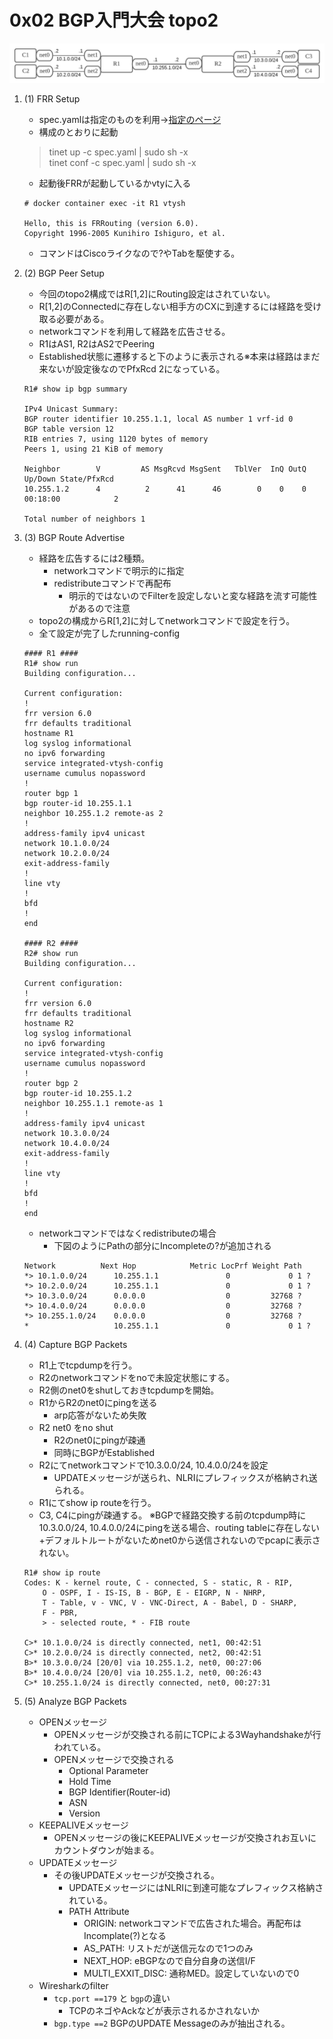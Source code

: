 # 0x02 BGP入門大会 topo2

![topo2](topo2.png)

1. (1) FRR Setup
    - spec.yamlは指定のものを利用→[指定のページ](https://github.com/seccamp-z/2021Z4/tree/main/0x02)
    - 構成のとおりに起動
    > tinet up -c spec.yaml | sudo sh -x  
    > tinet conf -c spec.yaml | sudo sh -x
    - 起動後FRRが起動しているかvtyに入る
    ```
    # docker container exec -it R1 vtysh

    Hello, this is FRRouting (version 6.0).
    Copyright 1996-2005 Kunihiro Ishiguro, et al.
    ```
    - コマンドはCiscoライクなので?やTabを駆使する。
2. (2) BGP Peer Setup
    - 今回のtopo2構成ではR[1,2]にRouting設定はされていない。
    - R[1,2]のConnectedに存在しない相手方のCXに到達するには経路を受け取る必要がある。
    - networkコマンドを利用して経路を広告させる。
    - R1はAS1, R2はAS2でPeering
    - Established状態に遷移すると下のように表示される※本来は経路はまだ来ないが設定後なのでPfxRcd 2になっている。
    ```
    R1# show ip bgp summary

    IPv4 Unicast Summary:
    BGP router identifier 10.255.1.1, local AS number 1 vrf-id 0
    BGP table version 12
    RIB entries 7, using 1120 bytes of memory
    Peers 1, using 21 KiB of memory

    Neighbor        V         AS MsgRcvd MsgSent   TblVer  InQ OutQ  Up/Down State/PfxRcd
    10.255.1.2      4          2      41      46        0    0    0 00:18:00            2

    Total number of neighbors 1
    ```
3. (3) BGP Route Advertise
    - 経路を広告するには2種類。
        - networkコマンドで明示的に指定
        - redistributeコマンドで再配布
            - 明示的ではないのでFilterを設定しないと変な経路を流す可能性があるので注意
    - topo2の構成からR[1,2]に対してnetworkコマンドで設定を行う。
    - 全て設定が完了したrunning-config
    ```
    #### R1 ####
    R1# show run
    Building configuration...

    Current configuration:
    !
    frr version 6.0
    frr defaults traditional
    hostname R1
    log syslog informational
    no ipv6 forwarding
    service integrated-vtysh-config
    username cumulus nopassword
    !
    router bgp 1
    bgp router-id 10.255.1.1
    neighbor 10.255.1.2 remote-as 2
    !
    address-family ipv4 unicast
    network 10.1.0.0/24
    network 10.2.0.0/24
    exit-address-family
    !
    line vty
    !
    bfd
    !
    end

    #### R2 ####
    R2# show run
    Building configuration...

    Current configuration:
    !
    frr version 6.0
    frr defaults traditional
    hostname R2
    log syslog informational
    no ipv6 forwarding
    service integrated-vtysh-config
    username cumulus nopassword
    !
    router bgp 2
    bgp router-id 10.255.1.2
    neighbor 10.255.1.1 remote-as 1
    !
    address-family ipv4 unicast
    network 10.3.0.0/24
    network 10.4.0.0/24
    exit-address-family
    !
    line vty
    !
    bfd
    !
    end
    ```
    - networkコマンドではなくredistributeの場合
        - 下図のようにPathの部分にIncompleteの?が追加される
    ```
    Network          Next Hop            Metric LocPrf Weight Path
    *> 10.1.0.0/24      10.255.1.1               0             0 1 ?
    *> 10.2.0.0/24      10.255.1.1               0             0 1 ?
    *> 10.3.0.0/24      0.0.0.0                  0         32768 ?
    *> 10.4.0.0/24      0.0.0.0                  0         32768 ?
    *> 10.255.1.0/24    0.0.0.0                  0         32768 ?
    *                   10.255.1.1               0             0 1 ?
    ```

4. (4) Capture BGP Packets
    - R1上でtcpdumpを行う。
    - R2のnetworkコマンドをnoで未設定状態にする。
    - R2側のnet0をshutしておきtcpdumpを開始。
    - R1からR2のnet0にpingを送る
        - arp応答がないため失敗
    - R2 net0 をno shut
        - R2のnet0にpingが疎通
        - 同時にBGPがEstablished
    - R2にてnetworkコマンドで10.3.0.0/24, 10.4.0.0/24を設定
        - UPDATEメッセージが送られ、NLRIにプレフィックスが格納され送られる。
    - R1にてshow ip routeを行う。
    - C3, C4にpingが疎通する。
    ※BGPで経路交換する前のtcpdump時に10.3.0.0/24, 10.4.0.0/24にpingを送る場合、routing tableに存在しない+デフォルトルートがないためnet0から送信されないのでpcapに表示されない。
    ```
    R1# show ip route
    Codes: K - kernel route, C - connected, S - static, R - RIP,
        O - OSPF, I - IS-IS, B - BGP, E - EIGRP, N - NHRP,
        T - Table, v - VNC, V - VNC-Direct, A - Babel, D - SHARP,
        F - PBR,
        > - selected route, * - FIB route

    C>* 10.1.0.0/24 is directly connected, net1, 00:42:51
    C>* 10.2.0.0/24 is directly connected, net2, 00:42:51
    B>* 10.3.0.0/24 [20/0] via 10.255.1.2, net0, 00:27:06
    B>* 10.4.0.0/24 [20/0] via 10.255.1.2, net0, 00:26:43
    C>* 10.255.1.0/24 is directly connected, net0, 00:27:31
    ```

5. (5) Analyze BGP Packets
    - OPENメッセージ
        - OPENメッセージが交換される前にTCPによる3Wayhandshakeが行われている。
        - OPENメッセージで交換される
            - Optional Parameter
            - Hold Time
            - BGP Identifier(Router-id)
            - ASN
            - Version
    - KEEPALIVEメッセージ
        - OPENメッセージの後にKEEPALIVEメッセージが交換されお互いにカウントダウンが始まる。
    - UPDATEメッセージ
        - その後UPDATEメッセージが交換される。
            - UPDATEメッセージにはNLRIに到達可能なプレフィックス格納されている。
            - PATH Attribute
                - ORIGIN: networkコマンドで広告された場合。再配布はIncomplate(?)となる
                - AS_PATH: リストだが送信元なので1つのみ
                - NEXT_HOP: eBGPなので自分自身の送信I/F
                - MULTI_EXXIT_DISC: 通称MED。設定していないので0
    - Wiresharkのfilter
        - `tcp.port ==179` と `bgp`の違い
            - TCPのネゴやAckなどが表示されるかされないか
        - `bgp.type ==2` BGPのUPDATE Messageのみが抽出される。